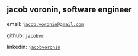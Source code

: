 ## jacob voronin, software engineer

email: [`jacob.voronin@gmail.com`](mailto:jacob.voronin@gmail.com)

github: [`jacobvr`](https://github.com/jacobvr)

linkedin: [`jacobvoronin`](https://www.linkedin.com/in/jacobvoronin)
